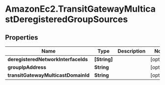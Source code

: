 # AmazonEc2.TransitGatewayMulticastDeregisteredGroupSources

## Properties

Name | Type | Description | Notes
------------ | ------------- | ------------- | -------------
**deregisteredNetworkInterfaceIds** | **[String]** |  | [optional] 
**groupIpAddress** | **String** |  | [optional] 
**transitGatewayMulticastDomainId** | **String** |  | [optional] 


